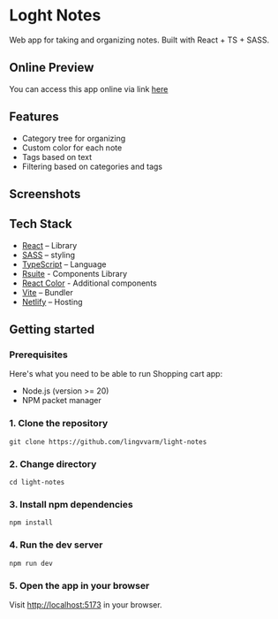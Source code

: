 # Loght Notes

Web app for taking and organizing notes. Built with React + TS + SASS.

## Online Preview

You can access this app online via link [here](https://lingvvarm-cv-app.netlify.app/)

## Features

- Category tree for organizing
- Custom color for each note
- Tags based on text
- Filtering based on categories and tags

## Screenshots

## Tech Stack

- [React](https://react.dev/) – Library
- [SASS](https://sass-lang.com/) – styling
- [TypeScript](https://www.typescriptlang.org/) – Language
- [Rsuite](https://rsuitejs.com/) - Components Library
- [React Color](https://casesandberg.github.io/react-color/) - Additional components
- [Vite](https://vitejs.dev/) – Bundler
- [Netlify](https://www.netlify.com/) – Hosting

## Getting started

### Prerequisites

Here's what you need to be able to run Shopping cart app:

- Node.js (version >= 20)
- NPM packet manager

### 1. Clone the repository

```shell
git clone https://github.com/lingvvarm/light-notes
```

### 2. Change directory

```shell
cd light-notes
```

### 3. Install npm dependencies

```shell
npm install
```

### 4. Run the dev server

```shell
npm run dev
```

### 5. Open the app in your browser

Visit [http://localhost:5173](http://localhost:5173) in your browser.
